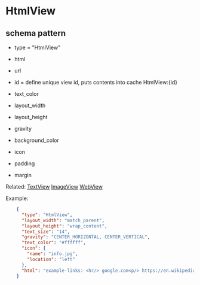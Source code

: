 # HtmlView
## schema pattern

* type = "HtmlView"
* html
* url
* id = define unique view id, 
  puts contents into cache HtmlView:{id} 

* text_color
* layout_width
* layout_height
* gravity
* background_color
* icon
* padding 
* margin

Related:
[TextView](TextView.md) 
[ImageView](ImageView.md) 
[WebView](WebView.md) 


Example:
```json
    {
      "type": "HtmlView",
      "layout_width": "match_parent",
      "layout_height": "wrap_content",
      "text_size": "14",
      "gravity": "CENTER_HORIZONTAL, CENTER_VERTICAL",
      "text_color": "#ffffff",
      "icon": {
        "name": "info.jpg",
        "location": "left"
      },
      "html": "example-links: <hr/> google.com<p/> https://en.wikipedia.org/wiki/Pretty_Good_Privacy#OpenPGP <p/>internal-icon: <img src='play.'>"
    }
```
